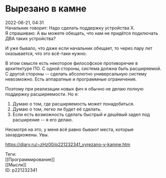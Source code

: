 Вырезано в камне
=================

   
 2022-06-21, 04:31   
  Начальник говорит: Надо сделать поддержку устройства Х.   
 Я спрашиваю: А вы можете обещать, что нам не придётся подключать ДВА таких устройства?   
   
 И уже бывало, что даже если начальник обещает, то через пару лет оказывается, что это всё-таки нужно.   
   
 В этом смысле есть некоторое философское противоречие в архитектуре ПО. С одной стороны, система должна быть расширяемой. С другой стороны -- сделать абсолютно универсальную систему невозможно. Есть аппаратные и программные ограничения.   
   
 Поэтому при реализации новых фич я обычно не делаю полную поддержку расширяемости. Но я:   
 1. Думаю о том, где расширяемость может понадобиться.   
 2. Думаю о том, легко ли будет её сделать.   
 3. Если есть возможность сделать быстрый и дешёвый задел под расширение -- я его делаю.   
   
 Несмотря на это, у меня всё равно бывают места, которые захардкожены. Увы.   
    
 <https://diary.ru/~zHz00/p221232341_vyrezano-v-kamne.htm>   
   
 Теги:   
 [[Программирование]]   
 [[Мысли]]   
 ID: p221232341